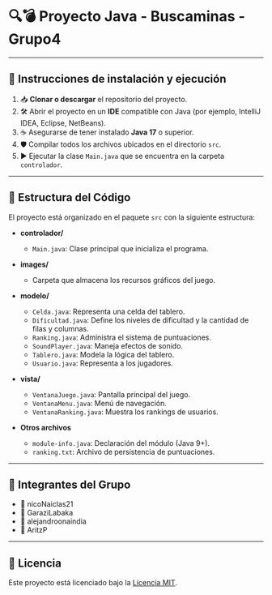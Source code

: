 # 🔍💣 Proyecto Java - Buscaminas - Grupo4

---

## 🚀 Instrucciones de instalación y ejecución

1. 📥 **Clonar o descargar** el repositorio del proyecto.
2. 🛠️ Abrir el proyecto en un **IDE** compatible con Java (por ejemplo, IntelliJ IDEA, Eclipse, NetBeans).
3. ☕ Asegurarse de tener instalado **Java 17** o superior.
4. 🛡️ Compilar todos los archivos ubicados en el directorio `src`.
5. ▶️ Ejecutar la clase `Main.java` que se encuentra en la carpeta `controlador`.

---

## 🧩 Estructura del Código

El proyecto está organizado en el paquete `src` con la siguiente estructura:


- **controlador/**
  - `Main.java`: Clase principal que inicializa el programa.
  
- **images/**
  - Carpeta que almacena los recursos gráficos del juego.
  
- **modelo/**
  - `Celda.java`: Representa una celda del tablero.
  - `Dificultad.java`: Define los niveles de dificultad y la cantidad de filas y columnas.
  - `Ranking.java`: Administra el sistema de puntuaciones.
  - `SoundPlayer.java`: Maneja efectos de sonido.
  - `Tablero.java`: Modela la lógica del tablero.
  - `Usuario.java`: Representa a los jugadores.

- **vista/**
  - `VentanaJuego.java`: Pantalla principal del juego.
  - `VentanaMenu.java`: Menú de navegación.
  - `VentanaRanking.java`: Muestra los rankings de usuarios.

- **Otros archivos**
  - `module-info.java`: Declaración del módulo (Java 9+).
  - `ranking.txt`: Archivo de persistencia de puntuaciones.

---

## 👥 Integrantes del Grupo

- 👤 nicoNaiclas21
- 👤 GaraziLabaka
- 👤 alejandroonaindia
- 👤 AritzP


---

## 📝 Licencia

Este proyecto está licenciado bajo la [Licencia MIT](https://opensource.org/licenses/MIT).  




